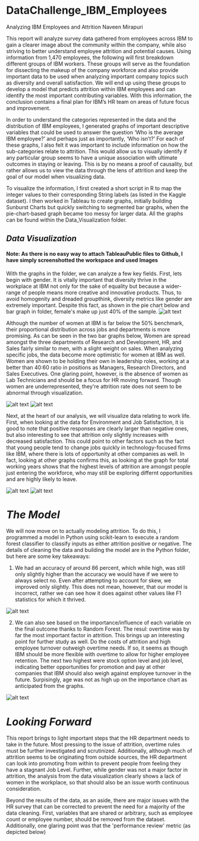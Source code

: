 # DataChallenge_IBM_Employees

Analyzing IBM Employees and Attrition
Naveen Mirapuri

This report will analyze survey data gathered from employees across IBM to gain a clearer image about the community within the company, while also striving to better understand employee attrition and potential causes. Using information from 1,470 employees, the following will first breakdown different groups of IBM workers. These groups will serve as the foundation for dissecting the makeup of the company workforce and also provide important data to be used when analyzing important company topics such as diversity and overall satisfaction. We will end up using these groups to develop a model that predicts attrition within IBM employees and can identify the most important contributing variables. With this information, the conclusion contains a final plan for IBM’s HR team on areas of future focus and improvement. 

In order to understand the categories represented in the data and the distribution of IBM employees, I generated graphs of important descriptive variables that could be used to answer the question ‘Who is the average IBM employee?’ and perhaps just as importantly, ‘Who isn’t?’ For each of these graphs, I also felt it was important to include information on how the sub-categories relate to attrition. This would allow us to visually identify if any particular group seems to have a unique association with ultimate outcomes in staying or leaving. This is by no means a proof of causality, but rather allows us to view the data through the lens of attrition and keep the goal of our model when visualizing data. 

To visualize the information, I first created a short script in R to map the integer values to their corresponding String labels (as listed in the Kaggle dataset). I then worked in Tableau to create graphs, initially building Sunburst Charts but quickly switching to segmented bar graphs, when the pie-chart-based graph became too messy for larger data. All the graphs can be found within the Data_Visualization folder.


## ***Data Visualization***
#### Note: As there is no easy way to attach TableauPublic files to Github, I have simply screenshotted the workspace and used Images

With the graphs in the folder, we can analyze a few key fields. First, lets begin with gender. It is vitally important that diversity thrive in the workplace at IBM not only for the sake of equality but because a wider-range of people means more creative and innovative products. Thus, to avoid homogenity and dreaded groupthink, diversity metrics like gender are extremely important. Despite this fact, as shown in the pie chart below and bar graph in folder, female's make up just 40% of the sample. 
![alt text](https://github.com/NaveenM12/DataChallenge_IBM_Employees/blob/master/Data_Visualization/Gender.png?raw=true)

Although the number of women at IBM is far below the 50% benchmark, their proportional distribution across jobs and departments is more promising. As can be seen in the two bar graphs below, Women are spread amongst the three departments of Research and Development, HR, and Sales fairly similar to men, with a slight weight on sales. When analyzing specific jobs, the data become more optimistic for women at IBM as well. Women are shown to be holding their own in leadership roles, working at a better than 40:60 ratio in positions as Managers, Research Directors, and Sales Executives. One glaring point, however, is the absence of women as Lab Technicians and should be a focus for HR moving forward. Though women are underrepresented, they're attrition rate does not seem to be abnormal through visualization. 


![alt text](https://github.com/NaveenM12/DataChallenge_IBM_Employees/blob/master/Data_Visualization/Gender_By_Department.png?raw=true)
![alt text](https://github.com/NaveenM12/DataChallenge_IBM_Employees/blob/master/Data_Visualization/Job_Roles_by_Gender.png?raw=true)

Next, at the heart of our analysis, we will visualize data relating to work life. First, when looking at the data for Environment and Job Satisfaction, it is good to note that positive responses are clearly larger than negative ones, but also interesting to see that attrition only slightly increases with decreased satisfaction. This could point to other factors such as the fact that young people tend to change jobs quickly in technology-focused firms like IBM, where there is lots of opportunity at other companies as well. In fact, looking at other graphs confirms this, as looking at the graph for total working years shows that the highest levels of attrition are amongst people just entering the workforce, who may still be exploring differnt opportunities and are highly likely to leave.

![alt text](https://github.com/NaveenM12/DataChallenge_IBM_Employees/blob/master/Data_Visualization/Environment_Satisfaction.png?raw=true)
![alt text](https://github.com/NaveenM12/DataChallenge_IBM_Employees/blob/master/Data_Visualization/Total_Working_Years.png?raw=true)


# ***The Model***

We will now move on to actually modeling attrition. To do this, I programmed a model in Python using scikit-learn to execute a random forest classifier to classify inputs as either attrition positive or negative. The details of cleaning the data and building the model are in the Python folder, but here are some key takeaways:

1. We had an accuracy of around 86 percent, which while high, was still only slightly higher than the accuracy we would have if we were to always select no. Even after attempting to account for skew, we improved only slightly. This does not mean, however, that our model is incorrect, rather we can see how it does against other values like F1 statistics for which it thrived. 

![alt text](https://github.com/NaveenM12/DataChallenge_IBM_Employees/blob/master/PythonAttritionModel/Model_Results.png?raw=true)


2. We can also see based on the importance/influence of each variable on the final outcome thanks to Random Forest. The resul: overtime was by far the most important factor in attrition. This brings up an interesting point for further study as well. Do the costs of attrition and high employee turnover outweigh overtime needs. If so, it seems as though IBM should be more flexible with overtime to allow for higher employee retention. The next two highest were stock option level and job level, indicating better opportunities for promotion and pay at other companies that IBM should also weigh against employee turnover in the future. Surpisingly, age was not as high up on the importance chart as anticipated from the graphs.

![alt text](https://github.com/NaveenM12/DataChallenge_IBM_Employees/blob/master/PythonAttritionModel/Variable_Influence.png?raw=true)


# ***Looking Forward***

This report brings to light important steps that the HR department needs to take in the future. Most pressing to the issue of attrition, overtime rules must be further investigated and scrutinized. Additionally, although much of attrition seems to be originating from outside sources, the HR department can look into promoting from within to prevent people from feeling they have a stagnant Job Level. Further, while gender was not a major factor in attrition, the analysis from the data visualization clearly shows a lack of women in the workplace, so that should also be an issue worth continuous consideration.   

Beyond the results of the data, as an aside, there are major issues with the HR survey that can be corrected to prevent the need for a majority of the data cleaning. First, variables that are shared or arbitrary, such as employee count or employee number, should be removed from the dataset. Additionally, one glaring point was that the 'performance review' metric (as depicted below)

